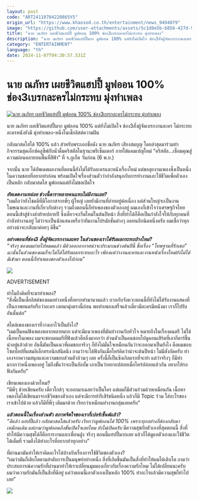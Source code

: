 ```yaml
---
layout: post
code: "ART24110704220865Y5"
origin_url: "https://www.khaosod.co.th/entertainment/news_9494079"
image: "https://github.com/user-attachments/assets/5c1d8e5b-b856-427d-9971-83e2ef784d8a"
title: "นาย ณภัทร เผยชีวิตแฮปปี้ มูฟออน 100% ช่อง3เบรกละครไม่กระทบ มุ่งทำเพลง"
description: "นาย ณภัทร เผยชีวิตแฮปปี้มาก มูฟออน 100% แต่ยังไม่เปิดใจ ช่อง3สั่งผู้จัดเบรกงานละคร ไม่กระทบ ละครหนังยังมี มุ่งทำเพลง-หนึ่งในเช็กลิสต์ความฝัน"
category: "ENTERTAINMENT"
language: "th"
date: 2024-11-07T04:30:57.531Z
---
```


# นาย ณภัทร เผยชีวิตแฮปปี้ มูฟออน 100% ช่อง3เบรกละครไม่กระทบ มุ่งทำเพลง

[![นาย ณภัทร เผยชีวิตแฮปปี้ มูฟออน 100% ช่อง3เบรกละครไม่กระทบ มุ่งทำเพลง](https://www.khaosod.co.th/wpapp/uploads/2024/11/ninepuket711679998.jpg "นาย ณภัทร เผยชีวิตแฮปปี้ มูฟออน 100% ช่อง3เบรกละครไม่กระทบ มุ่งทำเพลง")](https://www.khaosod.co.th/wpapp/uploads/2024/11/ninepuket711679998.jpg)

นาย ณภัทร เผยชีวิตแฮปปี้มาก มูฟออน 100% แต่ยังไม่เปิดใจ ช่อง3สั่งผู้จัดเบรกงานละคร ไม่กระทบ ละครหนังยังมี มุ่งทำเพลง-หนึ่งในเช็กลิสต์ความฝัน

กลับมาสดใสได้ 100% แล้ว สำหรับพระเอกชื่อดัง นาย ณภัทร เสียงสมบุญ โดยล่าสุดมาร่วมทำกิจกรรมสุดเอ็กซ์คลูซีฟกับน้ำดื่มคริสตัลในฐานะพรีเซ็นเตอร์ ภายใต้แคมเปญใหม่ “คริสตัล…เชื่อมคุณสู่ความผ่อนคลายบนพื้นที่สีฟ้า” ที่ จ.ภูเก็ต วันก่อน (6 พ.ย.)

จากนั้น นาย ได้อัพเดตผลงานที่ตอนนี้ยังไม่ได้รับละครและหนังเรื่องใหม่ แต่ขอลุยงานเพลงซึ่งเป็นหนึ่งในความชอบที่อยากทำก่อน พร้อมเปิดใจเรื่องส่วนตัวว่ากำลังสนุกกับการทำงานและใช้ชีวิตเพื่อตัวเองเป็นหลัก กลับมาสดใส มูฟออนแต่ยังไม่ขอเปิดใจ

_**อัพเดตงานหน่อย ช่วงนี้ดาราหลายคนแทบไม่มีงานเลย?**_  
“ผมถือว่ายังโชคดีที่มีโอกาสจากพี่ๆ ผู้ใหญ่ เลยยังมีงานที่ถ่ายอยู่ต่อเนื่อง แต่ส่วนใหญ่จะเป็นงานโฆษณาและงานที่เกี่ยวกับต่างๆ รวมถึงตอนนี้ก็ทำเพลงของตัวเองอยู่ ผมเองก็เข้าใจว่าเศรษฐกิจไทยตอนนี้เข้าสู่ช่วงส่งท้ายปลายปี ซึ่งเดี๋ยวจะเริ่มใหม่ในต้นปีหน้า สิ่งที่ทำได้ก็คือเป็นกำลังใจให้กับทุกคนที่กำลังทำงานอยู่ ไม่ว่าจะเป็นนักแสดงหรือว่าทีมงานโปรดักชั่นต่างๆ อดทนอีกนิดหนึ่งครับ ผมเชื่อว่าทุกอย่างน่าจะกลับมาค่อยๆ ดีขึ้น”

_**อย่างตอนที่ช่อง3 สั่งผู้จัดเบรกงานละคร ในส่วนของเราได้รับผลกระทบบ้างไหม?**_  
_“จริงๆ ของผมถ่ายไปหมดแล้ว มีคิวออกอากาศน่าจะประมาณช่วงต้นปีนี้ ชื่อเรื่อง “โทษฐานที่รักเธอ” ฉะนั้นในส่วนของผมก็จะไม่ได้ได้รับผลกระทบอะไร เพียงแต่ว่างานละครและงานหนังเรื่องใหม่ยังไม่ได้มีเข้ามา ตอนนี้ก็ทำเพลงของตัวเองไปก่อน”_

[![](https://www.khaosod.co.th/wpapp/uploads/2024/11/S__535019534.jpg)](https://www.khaosod.co.th/wpapp/uploads/2024/11/S__535019534.jpg)

ADVERTISEMENT

ทำไมถึงคิดที่จะมาทำเพลง?  
“สิ่งนี้เป็นเช็กลิสต์ของผมอย่างหนึ่งที่อยากทำมานานแล้ว บวกกับจังหวะตอนนี้ที่ยังไม่ได้รับงานแสดงที่เป็นภาพยนตร์หรือว่าละคร เลยมามุ่งตรงนี้ก่อน พอทำเพลงเสร็จแล้วเดี๋ยวมีละครมีหนังมา เราก็ไปรับอันนั้นต่อ”

สไตล์เพลงของเราที่วางเอาไว้เป็นยังไง?  
“ผมเป็นคนฟังเพลงหลากหลายมาก แต่จะมีแนวเพลงที่มันทำงานกับหัวใจ หมายถึงในเรื่องดนตรี ไม่ใช่เนื้อหาในเพลง ผมจะชอบดนตรีที่ฟังแล้วฮีลลิ่งมากกว่า ส่วนตัวเป็นคนชอบไปดูคอนเสิร์ตที่เอากีตาร์ขึ้นนำอยู่แล้วด้วย อันนี้มันเป็นแนวที่ผมชอบจริงๆ ก็ยังไม่มั่นใจเหมือนกันว่าจะออกมาเป็นยังไง คือผมชอบโซลป๊อปที่ผสมอิเล็กทรอนิกส์นิดนึง ถามว่าจะได้ฟังกันเมื่อไหร่คิดว่าน่าจะต้นปีหน้า ไม่มีสังกัดครับ ทำเองจากความสนุกและความชอบส่วนตัวล้วนๆ เลย ครั้งนี้ก็เป็นซิงเกิลแรกที่จะทำ แต่ว่าจริงๆ ก็มีทำมากกว่าหนึ่งเพลงอยู่ ไม่ถึงขั้นว่าจะเป็นอัลบั้ม เอาเป็นว่าอยากปล่อยเมื่อไหร่ปล่อยแล้วกัน อยากให้รอฟังกันครับ”

เขียนเพลงเองด้วยไหม?  
“มีพี่ๆ ช่วยเขียนครับ เดี๋ยวใกล้ๆ จะออกมาเฉลยว่าเป็นใคร แต่ผมก็มีส่วนร่วมด้วยเหมือนกัน เนื้อหาเพลงไม่ได้เขียนมาจากชีวิตของตัวเอง แต่จะมีการทำรีเสิร์ชนิดหนึ่ง แล้วก็มี Topic ร่วม ใส่อะไรของเราเข้าไปด้วย แล้วก็มีที่พี่ๆ เติมมาด้วย เรียกว่าเหมือนทำงานกลุ่มเลยครับ”

_**แล้วตอนนี้ในเรื่องส่วนตัว สภาพจิตใจของเรากี่เปอร์เซ็นต์แล้ว?**_  
_“ดีแล้ว แฮปปี้แล้ว กลับมาสดใสแล้วครับ เรียกว่ามูฟออนได้ 100% เพราะทุกอย่างก็ต้องกลับมาเหมือนเดิม แต่ถามว่ามูฟออนถึงขั้นเปิดใจเลยไหม ยังไม่เปิดครับ_ มีความสุขกับตัวเองที่สุดตอนนี้ สิ่งที่ทำให้มีความสุขได้ก็คือการงานและเพื่อนฝูง จริงๆ ตอนนี้แฮปปี้มากเลย แล้วก็ได้ดูแลตัวเองและใช้ชีวิตได้เต็มที่ รวมถึงได้ทำอะไรที่อยากทำทุกอย่าง”

ที่ผ่านมามันทำให้เราคิดอะไรได้บ้างกับเรื่องการใช้ชีวิตของตัวเอง?  
“ผมว่ามันก็เติบโตตามลำดับการเป็นมนุษย์อย่างหนึ่ง สิ่งที่เกิดขึ้นมันเป็นสิ่งที่ทำให้ผมได้เติบโต ถามว่าประสบการณ์ความรักที่ผ่านมาทำให้เราเปลี่ยนมุมมองเกี่ยวกับเรื่องความรักไหม ไม่ได้เปลี่ยนนะครับ ผมว่าความรักมันก็เป็นสิ่งที่ดีอยู่ แค่ว่าตอนนี้เอาตัวเองเป็นหลัก 100% ทำอะไรแล้วมีความสุขก็ทำไปเลย”

[![](https://www.khaosod.co.th/wpapp/uploads/2024/11/S__535019540.jpg)](https://www.khaosod.co.th/wpapp/uploads/2024/11/S__535019540.jpg)